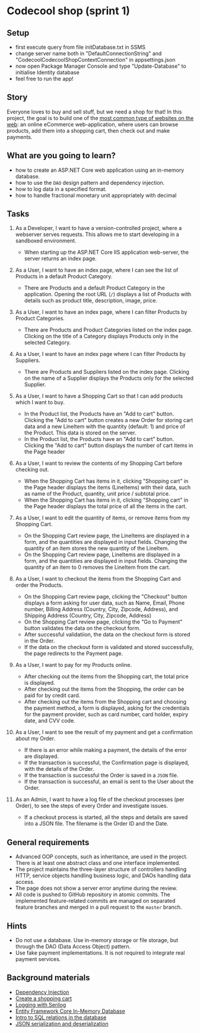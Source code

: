 # Codecool shop (sprint 1)


## Setup

- first execute query from file initDatabase.txt in SSMS
- change server name both in "DefaultConnectionString" and "CodecoolCodecoolShopContextConnection" in appsettings.json
- now open Package Manager Console and type "Update-Database" to initialise Identity database
- feel free to run the app!

## Story

Everyone loves to buy and sell stuff, but we need a shop for that! In this
project, the goal is to build one of the [most common type of websites on the
web](https://www.expertmarket.co.uk/web-design/different-types-of-websites): an
online eCommerce web-application, where users can browse products, add them into
a shopping cart, then check out and make payments.

## What are you going to learn?

- how to create an ASP.NET Core web application using an in-memory database.
- how to use the `DAO` design pattern and dependency injection.
- how to log data in a specified format.
- how to handle fractional monetary unit appropriately with decimal


## Tasks

1. As a Developer, I want to have a version-controlled project, where a webserver serves requests. This allows me to start developing in a sandboxed environment.
    - When starting up the ASP.NET Core IIS application web-server, the server returns an index page.

2. As a User, I want to have an index page, where I can see the list of Products in a default Product Category.
    - There are Products and a default Product Category in the application. Opening the root URL (`/`) displays a list of Products with details such as product title, description, image, price.

3. As a User, I want to have an index page, where I can filter Products by Product Categories.
    - There are Products and Product Categories listed on the index page. Clicking on the title of a Category displays Products only in the selected Category.

4. As a User, I want to have an index page where I can filter Products by Suppliers.
    - There are Products and Suppliers listed on the index page. Clicking on the name of a Supplier displays the Products only for the selected Supplier.

5. As a User, I want to have a Shopping Cart so that I can add products which I want to buy.
    - In the Product list, the Products have an "Add to cart" button. Clicking the "Add to cart" button creates a new Order for storing cart data and a new LineItem with the quantity (default: 1) and price of the Product. This data is stored on the server.
    - In the Product list, the Products have an "Add to cart" button. Clicking the "Add to cart" button displays the number of cart items in the Page header

6. As a User, I want to review the contents of my Shopping Cart before checking out.
    - When the Shopping Cart has items in it, clicking "Shopping cart" in the Page header displays the items (LineItems) with their data, such as name of the Product, quantity, unit price / subtotal price.
    - When the Shopping Cart has items in it, clicking "Shopping cart" in the Page header displays the total price of all the items in the cart.

7. As a User, I want to edit the quantity of items, or remove items from my Shopping Cart.
    - On the Shopping Cart review page, the LineItems are displayed in a form, and the quantities are displayed in input fields. Changing the quantity of an item stores the new quantity of the LineItem.
    - On the Shopping Cart review page, LineItems are displayed in a form, and the quantities are displayed in input fields. Changing the quantity of an item to 0 removes the LineItem from the cart.

8. As a User, I want to checkout the items from the Shopping Cart and order the Products.
    - On the Shopping Cart review page, clicking the "Checkout" button displays a form asking for user data, such as Name, Email, Phone number, Billing Address (Country, City, Zipcode, Address), and Shipping Address (Country, City, Zipcode, Address)
    - On the Shopping Cart review page, clicking the "Go to Payment" button validates the data on the checkout form.
    - After successful validatiion, the data on the checkout form is stored in the Order.
    - If the data on the checkout form is validated and stored successfully, the page redirects to the Payment page.

9. As a User, I want to pay for my Products online.
    - After checking out the items from the Shopping cart, the total price is displayed.
    - After checking out the items from the Shopping, the order can be paid for by credit card.
    - After checking out the items from the Shopping cart and choosing the payment method, a form is displayed, asking for the credentials for the payment provider, such as card number, card holder, expiry date, and CVV code.

10. As a User, I want to see the result of my payment and get a confirmation about my Order.
    - If there is an error while making a payment, the details of the error are displayed.
    - If the transaction is successful, the Confirmation page is displayed, with the details of the Order.
    - If the transaction is successful the Order is saved in a `JSON` file.
    - If the transaction is successful, an email is sent to the User about the Order.

11. As an Admin, I want to have a log file of the checkout processes (per Order), to see the steps of every Order and investigate issues.
    - If a checkout process is started, all the steps and details are saved into a JSON file. The filename is the Order ID and the Date.

## General requirements

- Advanced OOP concepts, such as inheritance, are used in the project. There is at least one abstract class and one interface implemented.
- The project maintains the three-layer structure of controllers handling HTTP, service objects handling business logic, and DAOs handling data access.
- The page does not show a server error anytime during the review.
- All code is pushed to GitHub repository in atomic commits. The implemented feature-related commits are managed on separated feature branches and merged in a pull request to the `master` branch.

## Hints

- Do not use a database. Use in-memory storage or file storage, but through the DAO (Data Access Object) pattern.
- Use fake payment implementations. It is not required to integrate real payment services.

## Background materials

- <i class="far fa-exclamation"></i> [Dependency Injection](https://www.tutorialsteacher.com/ioc/dependency-injection)
- <i class="far fa-exclamation"></i> [Create a shopping cart](https://learningprogramming.net/net/asp-net-core-mvc/build-shopping-cart-with-session-in-asp-net-core-mvc/)
- <i class="far fa-exclamation"></i> [Logging with Serilog](https://www.youtube.com/watch?v=_iryZxv8Rxw)
- <i class="far fa-exclamation"></i> [Entity Framework Core In-Memory Database](https://exceptionnotfound.net/ef-core-inmemory-asp-net-core-store-database/)
- <i class="far fa-exclamation"></i> [Intro to SQL relations in the database](https://www.sqlshack.com/learn-sql-types-of-relations/)
- <i class="far fa-exclamation"></i> [JSON serialization and deserialization](https://www.c-sharpcorner.com/article/json-serialization-and-deserialization-in-c-sharp/)


